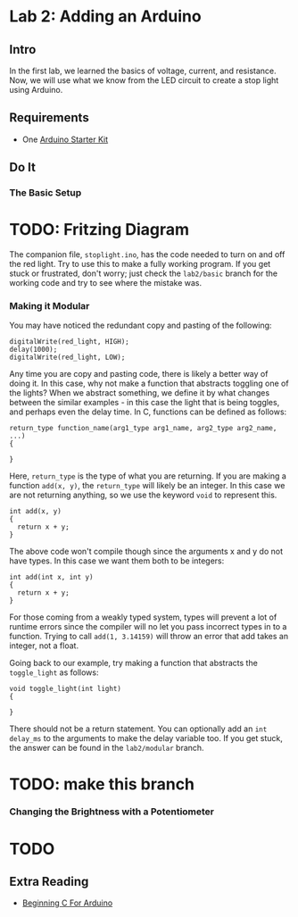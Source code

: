 # Lab 2: Adding an Arduino

## Intro

In the first lab, we learned the basics of voltage, current, and resistance. Now, we will use what
we know from the LED circuit to create a stop light using Arduino.

## Requirements

- One [Arduino Starter Kit](https://www.arduino.cc/en/Main/ArduinoStarterKit)

## Do It

### The Basic Setup

# TODO: Fritzing Diagram

The companion file, `stoplight.ino`, has the code needed to turn on and off the red light. Try to
use this to make a fully working program. If you get stuck or frustrated, don't worry; just check
the `lab2/basic` branch for the working code and try to see where the mistake was.

### Making it Modular

You may have noticed the redundant copy and pasting of the following:

```
digitalWrite(red_light, HIGH);
delay(1000);
digitalWrite(red_light, LOW);
```

Any time you are copy and pasting code, there is likely a better way of doing it. In this case, why
not make a function that abstracts toggling one of the lights? When we abstract something, we define
it by what changes between the similar examples - in this case the light that is being toggles, and
perhaps even the delay time. In C, functions can be defined as follows:

```
return_type function_name(arg1_type arg1_name, arg2_type arg2_name, ...)
{

}
```

Here, `return_type` is the type of what you are returning. If you are making a function `add(x, y)`,
the `return_type` will likely be an integer. In this case we are not returning anything, so we use the
keyword `void` to represent this.

```
int add(x, y)
{
  return x + y;
}
```

The above code won't compile though since the arguments x and y do not have types. In this case we
want them both to be integers:

```
int add(int x, int y)
{
  return x + y;
}
```

For those coming from a weakly typed system, types will prevent a lot of runtime errors since the
compiler will no let you pass incorrect types in to a function. Trying to call `add(1, 3.14159)`
will throw an error that add takes an integer, not a float.

Going back to our example, try making a function that abstracts the `toggle_light` as follows:

```
void toggle_light(int light)
{

}
```

There should not be a return statement. You can optionally add an `int delay_ms` to the arguments to
make the delay variable too. If you get stuck, the answer can be found in the `lab2/modular` branch.

# TODO: make this branch

### Changing the Brightness with a Potentiometer

# TODO

## Extra Reading

- [Beginning C For Arduino](http://www.dsc.ufcg.edu.br/~rangel/Beginning%20C%20For%20Arduino%20(2012).pdf)
